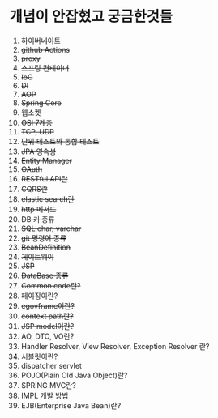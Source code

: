 # 개념이 안잡혔고 궁금한것들

1. ~~하이버네이트~~
2. ~~github Actions~~
3. ~~proxy~~
4. ~~스프링 컨테이너~~
5. ~~IoC~~
6. ~~DI~~
7. ~~AOP~~
8. ~~Spring Core~~
9. ~~웹소켓~~
10. ~~OSI 7계층~~
11. ~~TCP, UDP~~
12. ~~단위 테스트와 통합 테스트~~
13. ~~JPA 영속성~~
14. ~~Entity Manager~~
15. ~~OAuth~~
16. ~~RESTful API란~~
17. ~~CQRS란~~
18. ~~elastic search란~~
19. ~~http 메서드~~
20. ~~DB 키 종류~~
21. ~~SQL char, varchar~~
22. ~~git 명령어 종류~~
22. ~~BeanDefinition~~
23. ~~게이트웨이~~
24. ~~JSP~~
25. ~~DataBase 종류~~
26. ~~Common code란?~~
27. ~~페이징이란?~~
28. ~~egovframe이란?~~
29. ~~context path란?~~
30. ~~JSP model이란?~~
31. AO, DTO, VO란?
32. Handler Resolver, View Resolver, Exception Resolver 란?
33. 서블릿이란?
34. dispatcher servlet
35. POJO(Plain Old Java Object)란?
36. SPRING MVC란?
37. IMPL 개발 방법
38. EJB(Enterprise Java Bean)란?

